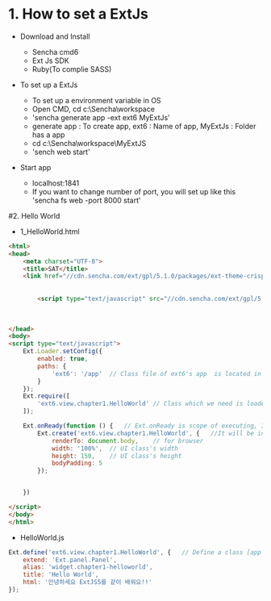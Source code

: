 # 1. How to set a ExtJs

* Download and Install
  - Sencha cmd6
  - Ext Js SDK
  - Ruby(To complie SASS) 

* To set up a ExtJs
  - To set up a environment variable in OS
  - Open CMD, cd c:\Sencha\workspace
  - 'sencha generate app -ext ext6 MyExtJs'
  - generate app : To create app, ext6 : Name of app, MyExtJs : Folder has a app
  -  cd c:\Sencha\workspace\MyExtJS
  -  'sench web start'

* Start app
  - localhost:1841
  - If you want to change number of port, you will set up like this 'sencha fs web -port 8000 start'

#2. Hello World

* 1_HelloWorld.html

~~~html
<html>
<head>
    <meta charset="UTF-8">
    <title>SAT</title>
    <link href="//cdn.sencha.com/ext/gpl/5.1.0/packages/ext-theme-crisp/build/resources/ext-theme-crisp-all.css" rel="stylesheet" type="text/css"/>
       
 
        <script type="text/javascript" src="//cdn.sencha.com/ext/gpl/5.1.0/build/ext-all.js"></script>
      
 
        
</head>
<body>
<script type="text/javascript">
    Ext.Loader.setConfig({
        enabled: true,
        paths: {
            'ext6': '/app'  // Class file of ext6's app  is located in app folder
        }
    });
    Ext.require([
        'ext6.view.chapter1.HelloWorld' // Class which we need is loaded
    ]);

    Ext.onReady(function () {   // Ext.onReady is scope of executing, It will help to start a js
        Ext.create('ext6.view.chapter1.HelloWorld', {   //It will be instance to start
            renderTo: document.body,    // for browser
            width: '100%',  // UI class's width
            height: 150,    // UI class's height
            bodyPadding: 5
        });


    })

</script>
</body>
</html>
~~~

* HelloWorld.js

~~~javascript
Ext.define('ext6.view.chapter1.HelloWorld', {   // Define a class [app's name.package name.class name]
    extend: 'Ext.panel.Panel',  
    alias: 'widget.chapter1-helloworld',    
    title: 'Hello World',   
    html: '안녕하세요 ExtJS5를 같이 배워요!!' 
});

~~~
